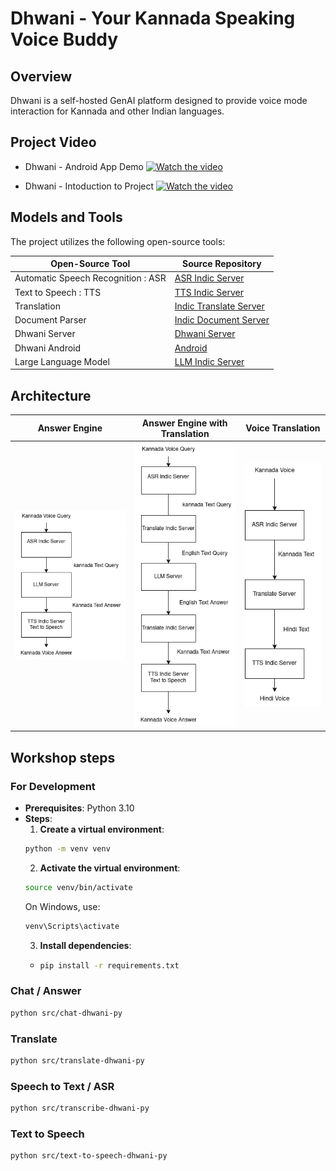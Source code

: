 # Dhwani - Your Kannada Speaking Voice Buddy

## Overview

Dhwani is a self-hosted GenAI platform designed to provide voice mode interaction for Kannada and other Indian languages. 

## Project Video
    
- Dhwani - Android App Demo
[![Watch the video](https://img.youtube.com/vi/VqFdZAkR_a0/hqdefault.jpg)](https://youtube.com/shorts/VqFdZAkR_a0)

- Dhwani - Intoduction to Project
[![Watch the video](https://img.youtube.com/vi/kqZZZjbeNVk/hqdefault.jpg)](https://youtu.be/kqZZZjbeNVk)

  
## Models and Tools

The project utilizes the following open-source tools:

| Open-Source Tool                       | Source Repository                                          | 
|---------------------------------------|-------------------------------------------------------------|
| Automatic Speech Recognition : ASR   | [ASR Indic Server](https://github.com/slabstech/asr-indic-server) | 
| Text to Speech : TTS                  | [TTS Indic Server](https://github.com/slabstech/tts-indic-server)  | 
| Translation                           | [Indic Translate Server](https://github.com/slabstech/indic-translate-server) | 
| Document Parser                       | [Indic Document Server](https://github.com/slabstech/docs-indic-server) |
| Dhwani Server | [Dhwani Server](https://github.com/slabstech/dhwani-server) | 
| Dhwani Android | [Android](https://github.com/slabstech/dhwani-android) |
| Large Language Model                  | [LLM Indic Server](https://github.com/slabstech/llm-indic-server_cpu) | 


## Architecture

| Answer Engine| Answer Engine with Translation                                 | Voice Translation                          |
|----------|-----------------------------------------------|---------------------------------------------|
| ![Answer Engine](docs/kannada-answer-engine.drawio.png "Engine") | ![Answer Engine Translation](docs/kannada-answer-engine-translate.png "Engine") | ![Voice Translation](docs/voice-translation.drawio.png "Voice Translation") |

## Workshop steps


### For Development 
- **Prerequisites**: Python 3.10
- **Steps**:
  1. **Create a virtual environment**:
  ```bash
  python -m venv venv
  ```
  2. **Activate the virtual environment**:
  ```bash
  source venv/bin/activate
  ```
  On Windows, use:
  ```bash
  venv\Scripts\activate
  ```
  3. **Install dependencies**:
  - ```bash
    pip install -r requirements.txt
    ```

### Chat / Answer
```bash
python src/chat-dhwani-py
```

### Translate
```bash
python src/translate-dhwani-py
```

### Speech to Text / ASR
```bash
python src/transcribe-dhwani-py
```


### Text to Speech
```bash
python src/text-to-speech-dhwani-py
```
